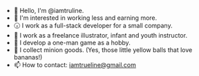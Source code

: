 - 🎁 Hello, I'm @iamtruline.
- 🤪 I'm interested in working less and earning more.
- 🕡 I work as a full-stack developer for a small company.
- 🎨 I work as a freelance illustrator, infant and youth instructor.
- 🌱 I develop a one-man game as a hobby.
- 💟 I collect minion goods. (Yes, those little yellow balls that love bananas!)
- 📫 How to contact: iamtrueline@gmail.com
